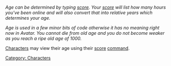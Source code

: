 *Age can be determined by typing [score](Score "wikilink"). Your
[score](Score "wikilink") will list how many hours you've been online
and will also convert that into relative years which determines your
age.*

*Age is used in a few minor bits of code otherwise it has no meaning
right now in Avatar. You cannot die from old age and you do not become
weaker as you reach a ripe old age of 1000.*

[Characters](:Category:_Characters "wikilink") may view their age using
their [score](Score "wikilink")
[command](:Category:_Commands "wikilink").

[Category: Characters](Category:_Characters "wikilink")
